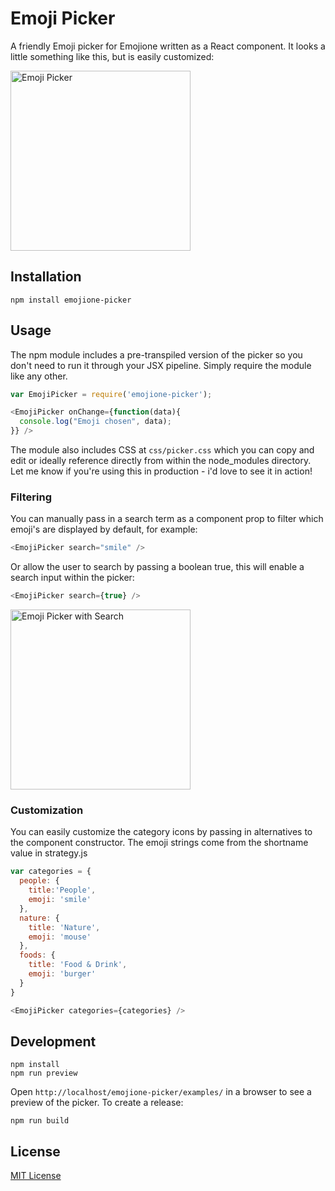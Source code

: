 # Emoji Picker

A friendly Emoji picker for Emojione written as a React component. It looks a little something like this, but is easily customized:

<img src="https://raw.githubusercontent.com/tommoor/emojione-picker/master/examples/screenshot.png" alt="Emoji Picker" style="max-width:100%;" width="288px">

## Installation

`npm install emojione-picker`


## Usage

The npm module includes a pre-transpiled version of the picker so you don't need to run it through your JSX pipeline. Simply require the module like any other.

```javascript
var EmojiPicker = require('emojione-picker');

<EmojiPicker onChange={function(data){
  console.log("Emoji chosen", data);
}} />
```

The module also includes CSS at `css/picker.css` which you can copy and edit or ideally reference directly from within the node_modules directory. Let me know if you're using this in production - i'd love to see it in action!

### Filtering

You can manually pass in a search term as a component prop to filter which emoji's are displayed by default, for example:

```javascript
<EmojiPicker search="smile" />
```

Or allow the user to search by passing a boolean true, this will enable a search input within the picker:

```javascript
<EmojiPicker search={true} />
```

<img src="https://raw.githubusercontent.com/tommoor/emojione-picker/master/examples/screenshot-search.png" alt="Emoji Picker with Search" style="max-width:100%;" width="288px">

### Customization

You can easily customize the category icons by passing in alternatives to the component constructor. The emoji strings come from the shortname value in strategy.js

```javascript
var categories = {
  people: {
    title:'People',
    emoji: 'smile'
  },
  nature: {
    title: 'Nature',
    emoji: 'mouse'
  },
  foods: {
    title: 'Food & Drink',
    emoji: 'burger'
  }
}

<EmojiPicker categories={categories} />
```

## Development

```
npm install
npm run preview
```

Open `http://localhost/emojione-picker/examples/` in a browser to see a preview of the picker. To create a release:

```
npm run build
```

## License

[MIT License](http://opensource.org/licenses/MIT)
